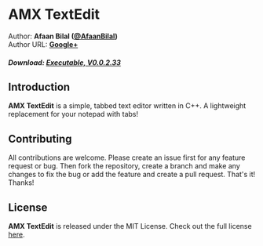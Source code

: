 AMX TextEdit
==============

Author: **Afaan Bilal ([@AfaanBilal](https://github.com/AfaanBilal))**   
Author URL: **[Google+](https://google.com/+AfaanBilal)**

##### Download: [Executable, V0.0.2.33](https://afaan.ml/downloads/AMX-TextEdit-0.0.2.33-Executable.zip)

## Introduction
**AMX TextEdit** is a simple, tabbed text editor written in C++. A lightweight replacement for your notepad with tabs!

## Contributing
All contributions are welcome. Please create an issue first for any feature request
or bug. Then fork the repository, create a branch and make any changes to fix the bug 
or add the feature and create a pull request. That's it!
Thanks!

## License
**AMX TextEdit** is released under the MIT License.
Check out the full license [here](LICENSE).
